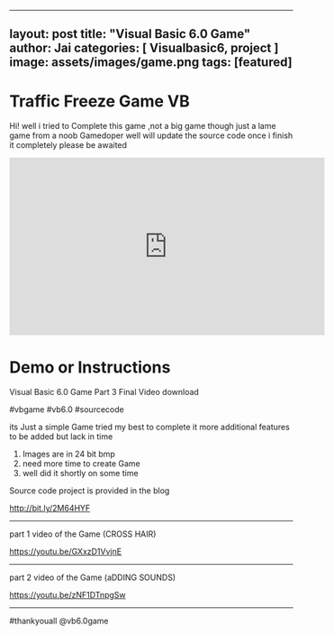 
---
layout: post
title:  "Visual Basic 6.0 Game"
author: Jai
categories: [ Visualbasic6, project ]
image: assets/images/game.png
tags: [featured]
---



# Traffic Freeze Game VB

Hi! well i tried to Complete this game ,not a big game though
just a lame game from a noob Gamedoper well will update the source code once i finish it completely please be awaited 

<iframe width="560" height="315" src="https://www.youtube.com/embed/gbC_n9nolz4" frameborder="0" allow="accelerometer; autoplay; encrypted-media; gyroscope; picture-in-picture" allowfullscreen></iframe>


# Demo or Instructions


Visual Basic 6.0 Game Part 3 Final Video download 

#vbgame #vb6.0 #sourcecode

its Just a simple Game tried my best to complete it 
more additional features to be added but lack in time 
1) Images are in 24 bit bmp
2) need more time to create Game
3) well did it shortly on some time 

Source code project is provided in the blog 

http://bit.ly/2M64HYF

-------------------------------------------------------------------------------------------
part 1 video of the Game (CROSS HAIR)

https://youtu.be/GXxzD1VvjnE


-------------------------------------------------------------------------------------------
part 2 video of the Game (aDDING SOUNDS)

https://youtu.be/zNF1DTnpgSw

-------------------------------------------------------------------------
#thankyouall @vb6.0game




